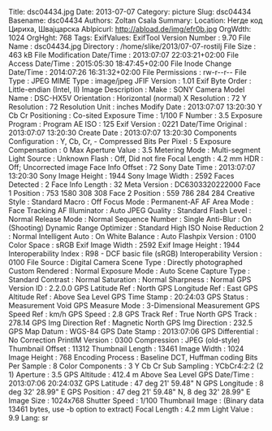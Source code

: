 Title: dsc04434.jpg
Date: 2013-07-07
Category: picture
Slug: dsc04434
Basename: dsc04434
Authors: Zoltan Csala
Summary:
Location: Негде код Цириха, Швајцарска
Ablpicurl: http://abload.de/img/efr0b.jpg
OrgWdth: 1024
OrgHght: 768
Tags:
ExifValues: ExifTool Version Number : 9.70
            File Name : dsc04434.jpg
            Directory : /home/slike/2013/07-07-rostilj
            File Size : 463 kB
            File Modification Date/Time : 2013:07:07 22:03:21+02:00
            File Access Date/Time : 2015:05:30 18:47:45+02:00
            File Inode Change Date/Time : 2014:07:26 16:31:32+02:00
            File Permissions : rw-r--r--
            File Type : JPEG
            MIME Type : image/jpeg
            JFIF Version : 1.01
            Exif Byte Order : Little-endian (Intel, II)
            Image Description :
            Make : SONY
            Camera Model Name : DSC-HX5V
            Orientation : Horizontal (normal)
            X Resolution : 72
            Y Resolution : 72
            Resolution Unit : inches
            Modify Date : 2013:07:07 13:20:30
            Y Cb Cr Positioning : Co-sited
            Exposure Time : 1/100
            F Number : 3.5
            Exposure Program : Program AE
            ISO : 125
            Exif Version : 0221
            Date/Time Original : 2013:07:07 13:20:30
            Create Date : 2013:07:07 13:20:30
            Components Configuration : Y, Cb, Cr, -
            Compressed Bits Per Pixel : 5
            Exposure Compensation : 0
            Max Aperture Value : 3.5
            Metering Mode : Multi-segment
            Light Source : Unknown
            Flash : Off, Did not fire
            Focal Length : 4.2 mm
            HDR : Off; Uncorrected image
            Face Info Offset : 72
            Sony Date Time : 2013:07:07 13:20:30
            Sony Image Height : 1944
            Sony Image Width : 2592
            Faces Detected : 2
            Face Info Length : 32
            Meta Version : DC6303320222000
            Face 1 Position : 753 1580 308 308
            Face 2 Position : 559 786 284 284
            Creative Style : Standard
            Macro : Off
            Focus Mode : Permanent-AF
            AF Area Mode : Face Tracking
            AF Illuminator : Auto
            JPEG Quality : Standard
            Flash Level : Normal
            Release Mode : Normal
            Sequence Number : Single
            Anti-Blur : On (Shooting)
            Dynamic Range Optimizer : Standard
            High ISO Noise Reduction 2 : Normal
            Intelligent Auto : On
            White Balance : Auto
            Flashpix Version : 0100
            Color Space : sRGB
            Exif Image Width : 2592
            Exif Image Height : 1944
            Interoperability Index : R98 - DCF basic file (sRGB)
            Interoperability Version : 0100
            File Source : Digital Camera
            Scene Type : Directly photographed
            Custom Rendered : Normal
            Exposure Mode : Auto
            Scene Capture Type : Standard
            Contrast : Normal
            Saturation : Normal
            Sharpness : Normal
            GPS Version ID : 2.2.0.0
            GPS Latitude Ref : North
            GPS Longitude Ref : East
            GPS Altitude Ref : Above Sea Level
            GPS Time Stamp : 20:24:03
            GPS Status : Measurement Void
            GPS Measure Mode : 3-Dimensional Measurement
            GPS Speed Ref : km/h
            GPS Speed : 2.8
            GPS Track Ref : True North
            GPS Track : 278.14
            GPS Img Direction Ref : Magnetic North
            GPS Img Direction : 232.5
            GPS Map Datum : WGS-84
            GPS Date Stamp : 2013:07:06
            GPS Differential : No Correction
            PrintIM Version : 0300
            Compression : JPEG (old-style)
            Thumbnail Offset : 11312
            Thumbnail Length : 13461
            Image Width : 1024
            Image Height : 768
            Encoding Process : Baseline DCT, Huffman coding
            Bits Per Sample : 8
            Color Components : 3
            Y Cb Cr Sub Sampling : YCbCr4:2:2 (2 1)
            Aperture : 3.5
            GPS Altitude : 412.4 m Above Sea Level
            GPS Date/Time : 2013:07:06 20:24:03Z
            GPS Latitude : 47 deg 21' 59.48" N
            GPS Longitude : 8 deg 32' 28.99" E
            GPS Position : 47 deg 21' 59.48" N, 8 deg 32' 28.99" E
            Image Size : 1024x768
            Shutter Speed : 1/100
            Thumbnail Image : (Binary data 13461 bytes, use -b option to extract)
            Focal Length : 4.2 mm
            Light Value : 9.9
Lang: sr

